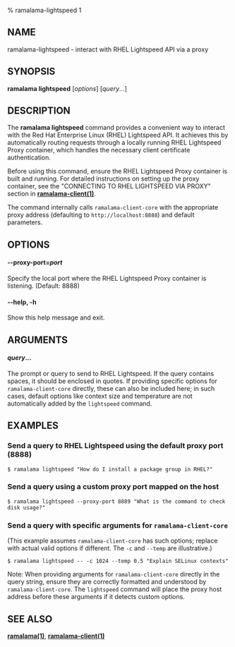 % ramalama-lightspeed 1

## NAME
ramalama-lightspeed - interact with RHEL Lightspeed API via a proxy

## SYNOPSIS
**ramalama lightspeed** [*options*] [_query_...]

## DESCRIPTION
The **ramalama lightspeed** command provides a convenient way to interact with the Red Hat Enterprise Linux (RHEL) Lightspeed API. It achieves this by automatically routing requests through a locally running RHEL Lightspeed Proxy container, which handles the necessary client certificate authentication.

Before using this command, ensure the RHEL Lightspeed Proxy container is built and running. For detailed instructions on setting up the proxy container, see the "CONNECTING TO RHEL LIGHTSPEED VIA PROXY" section in **[ramalama-client(1)](ramalama-client.1.md)**.

The command internally calls `ramalama-client-core` with the appropriate proxy address (defaulting to `http://localhost:8888`) and default parameters.

## OPTIONS

#### **--proxy-port**=*port*
Specify the local port where the RHEL Lightspeed Proxy container is listening.
(Default: 8888)

#### **--help**, **-h**
Show this help message and exit.

## ARGUMENTS

#### _query_...
The prompt or query to send to RHEL Lightspeed. If the query contains spaces, it should be enclosed in quotes. If providing specific options for `ramalama-client-core` directly, these can also be included here; in such cases, default options like context size and temperature are not automatically added by the `lightspeed` command.

## EXAMPLES

### Send a query to RHEL Lightspeed using the default proxy port (8888)
```
$ ramalama lightspeed "How do I install a package group in RHEL?"
```

### Send a query using a custom proxy port mapped on the host
```
$ ramalama lightspeed --proxy-port 8889 "What is the command to check disk usage?"
```

### Send a query with specific arguments for `ramalama-client-core`
(This example assumes `ramalama-client-core` has such options; replace with actual valid options if different. The `-c` and `--temp` are illustrative.)
```
$ ramalama lightspeed -- -c 1024 --temp 0.5 "Explain SELinux contexts"
```
Note: When providing arguments for `ramalama-client-core` directly in the query string, ensure they are correctly formatted and understood by `ramalama-client-core`. The `lightspeed` command will place the proxy host address before these arguments if it detects custom options.

## SEE ALSO
**[ramalama(1)](ramalama.1.md)**, **[ramalama-client(1)](ramalama-client.1.md)**
